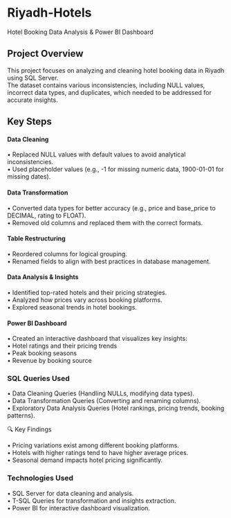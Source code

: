 # Riyadh-Hotels
Hotel Booking Data Analysis & Power BI Dashboard

## Project Overview
This project focuses on analyzing and cleaning hotel booking data in Riyadh using SQL Server. <br>
The dataset contains various inconsistencies, including NULL values, incorrect data types, and duplicates, which needed to be addressed for accurate insights.

## Key Steps

#### Data Cleaning

 • Replaced NULL values with default values to avoid analytical inconsistencies.<br>
 • Used placeholder values (e.g., -1 for missing numeric data, 1900-01-01 for missing dates).
 
#### Data Transformation

 • Converted data types for better accuracy (e.g., price and base_price to DECIMAL, rating to FLOAT).<br>
 • Removed old columns and replaced them with the correct formats.

#### Table Restructuring

 • Reordered columns for logical grouping.<br>
 • Renamed fields to align with best practices in database management.

#### Data Analysis & Insights

 • Identified top-rated hotels and their pricing strategies.<br>
 • Analyzed how prices vary across booking platforms.<br>
 • Explored seasonal trends in hotel bookings.<br>

#### Power BI Dashboard 

 • Created an interactive dashboard that visualizes key insights:<br>
 • Hotel ratings and their pricing trends<br>
 • Peak booking seasons<br>
 • Revenue by booking source
 

 ### SQL Queries Used

 • Data Cleaning Queries (Handling NULLs, modifying data types).<br>
 • Data Transformation Queries (Converting and renaming columns).<br>
 • Exploratory Data Analysis Queries (Hotel rankings, pricing trends, booking patterns).

🔍 Key Findings

 • Pricing variations exist among different booking platforms.<br>
 • Hotels with higher ratings tend to have higher average prices.<br>
 • Seasonal demand impacts hotel pricing significantly.

### Technologies Used

 • SQL Server for data cleaning and analysis.<br>
 • T-SQL Queries for transformation and insights extraction.<br>
 • Power BI for interactive dashboard visualization.
 
